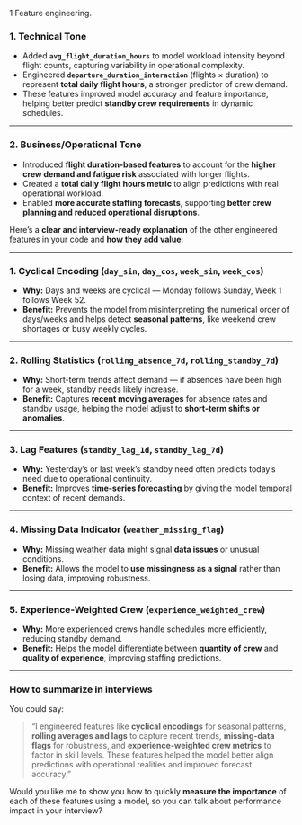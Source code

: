 1 Feature engineering.

### **1. Technical Tone**

* Added **`avg_flight_duration_hours`** to model workload intensity beyond flight counts, capturing variability in operational complexity.
* Engineered **`departure_duration_interaction`** (flights × duration) to represent **total daily flight hours**, a stronger predictor of crew demand.
* These features improved model accuracy and feature importance, helping better predict **standby crew requirements** in dynamic schedules.

---

### **2. Business/Operational Tone**

* Introduced **flight duration-based features** to account for the **higher crew demand and fatigue risk** associated with longer flights.
* Created a **total daily flight hours metric** to align predictions with real operational workload.
* Enabled **more accurate staffing forecasts**, supporting **better crew planning and reduced operational disruptions**.




Here’s a **clear and interview-ready explanation** of the other engineered features in your code and **how they add value**:

---

### **1. Cyclical Encoding (`day_sin`, `day_cos`, `week_sin`, `week_cos`)**

* **Why:** Days and weeks are cyclical — Monday follows Sunday, Week 1 follows Week 52.
* **Benefit:** Prevents the model from misinterpreting the numerical order of days/weeks and helps detect **seasonal patterns**, like weekend crew shortages or busy weekly cycles.

---

### **2. Rolling Statistics (`rolling_absence_7d`, `rolling_standby_7d`)**

* **Why:** Short-term trends affect demand — if absences have been high for a week, standby needs likely increase.
* **Benefit:** Captures **recent moving averages** for absence rates and standby usage, helping the model adjust to **short-term shifts or anomalies**.

---

### **3. Lag Features (`standby_lag_1d`, `standby_lag_7d`)**

* **Why:** Yesterday’s or last week’s standby need often predicts today’s need due to operational continuity.
* **Benefit:** Improves **time-series forecasting** by giving the model temporal context of recent demands.

---

### **4. Missing Data Indicator (`weather_missing_flag`)**

* **Why:** Missing weather data might signal **data issues** or unusual conditions.
* **Benefit:** Allows the model to **use missingness as a signal** rather than losing data, improving robustness.

---

### **5. Experience-Weighted Crew (`experience_weighted_crew`)**

* **Why:** More experienced crews handle schedules more efficiently, reducing standby demand.
* **Benefit:** Helps the model differentiate between **quantity of crew** and **quality of experience**, improving staffing predictions.

---

### **How to summarize in interviews**

You could say:

> “I engineered features like **cyclical encodings** for seasonal patterns, **rolling averages and lags** to capture recent trends, **missing-data flags** for robustness, and **experience-weighted crew metrics** to factor in skill levels. These features helped the model better align predictions with operational realities and improved forecast accuracy.”

Would you like me to show you how to quickly **measure the importance** of each of these features using a model, so you can talk about performance impact in your interview?
